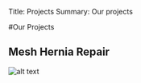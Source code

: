 Title: Projects
Summary: Our projects

#Our Projects

## Mesh Hernia Repair
![alt text](images/surgery-photo-1.jpg "Mesh Hernia Repair Surgery in Tanzania")
